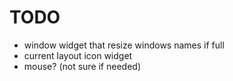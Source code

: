 TODO
====

* window widget that resize windows names if full
* current layout icon widget
* mouse? (not sure if needed)
